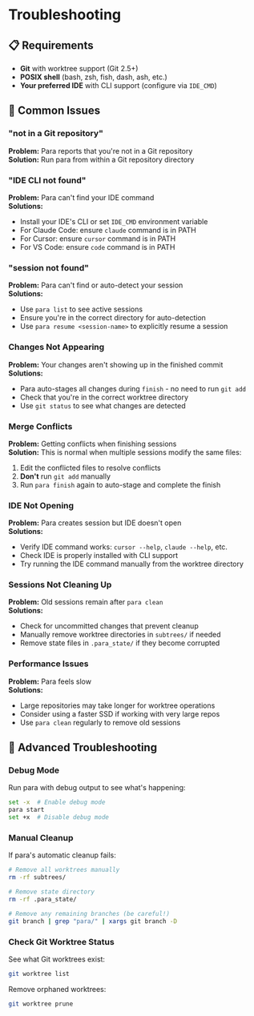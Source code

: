 # Troubleshooting

## 📋 Requirements

- **Git** with worktree support (Git 2.5+)
- **POSIX shell** (bash, zsh, fish, dash, ash, etc.)
- **Your preferred IDE** with CLI support (configure via `IDE_CMD`)

## 🐛 Common Issues

### "not in a Git repository"
**Problem:** Para reports that you're not in a Git repository  
**Solution:** Run para from within a Git repository directory

### "IDE CLI not found"
**Problem:** Para can't find your IDE command  
**Solutions:**
- Install your IDE's CLI or set `IDE_CMD` environment variable
- For Claude Code: ensure `claude` command is in PATH
- For Cursor: ensure `cursor` command is in PATH  
- For VS Code: ensure `code` command is in PATH

### "session not found"
**Problem:** Para can't find or auto-detect your session  
**Solutions:**
- Use `para list` to see active sessions
- Ensure you're in the correct directory for auto-detection
- Use `para resume <session-name>` to explicitly resume a session

### Changes Not Appearing
**Problem:** Your changes aren't showing up in the finished commit  
**Solutions:**
- Para auto-stages all changes during `finish` - no need to run `git add`
- Check that you're in the correct worktree directory
- Use `git status` to see what changes are detected

### Merge Conflicts
**Problem:** Getting conflicts when finishing sessions  
**Solution:** This is normal when multiple sessions modify the same files:
1. Edit the conflicted files to resolve conflicts
2. **Don't** run `git add` manually  
3. Run `para finish` again to auto-stage and complete the finish

### IDE Not Opening
**Problem:** Para creates session but IDE doesn't open  
**Solutions:**
- Verify IDE command works: `cursor --help`, `claude --help`, etc.
- Check IDE is properly installed with CLI support
- Try running the IDE command manually from the worktree directory

### Sessions Not Cleaning Up
**Problem:** Old sessions remain after `para clean`  
**Solutions:**
- Check for uncommitted changes that prevent cleanup
- Manually remove worktree directories in `subtrees/` if needed
- Remove state files in `.para_state/` if they become corrupted

### Performance Issues
**Problem:** Para feels slow  
**Solutions:**
- Large repositories may take longer for worktree operations
- Consider using a faster SSD if working with very large repos
- Use `para clean` regularly to remove old sessions

## 🔧 Advanced Troubleshooting

### Debug Mode
Run para with debug output to see what's happening:
```bash
set -x  # Enable debug mode
para start
set +x  # Disable debug mode
```

### Manual Cleanup
If para's automatic cleanup fails:
```bash
# Remove all worktrees manually
rm -rf subtrees/

# Remove state directory
rm -rf .para_state/

# Remove any remaining branches (be careful!)
git branch | grep "para/" | xargs git branch -D
```

### Check Git Worktree Status
See what Git worktrees exist:
```bash
git worktree list
```

Remove orphaned worktrees:
```bash
git worktree prune
``` 